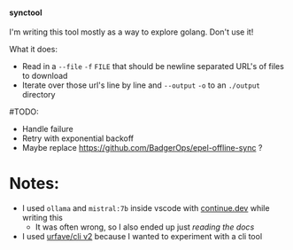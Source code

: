 #### synctool

I'm writing this tool mostly as a way to explore golang. Don't use it!

What it does:

* Read in a `--file` `-f` `FILE` that should be newline separated URL's of files to download
* Iterate over those url's line by line and `--output` `-o` to an `./output` directory

#TODO: 

* Handle failure
* Retry with exponential backoff
* Maybe replace https://github.com/BadgerOps/epel-offline-sync ?

# Notes:

* I used `ollama` and `mistral:7b` inside vscode with [continue.dev](https://continue.dev) while writing this
  * It was often wrong, so I also ended up just _reading the docs_
* I used [urfave/cli v2](https://cli.urfave.org/v2/) because I wanted to experiment with a cli tool

